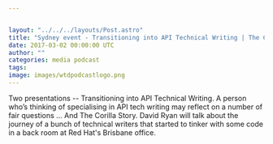 ```yaml
---


layout: "../../../layouts/Post.astro"
title: "Sydney event - Transitioning into API Technical Writing | The Corilla story"
date: 2017-03-02 00:00:00 UTC
author: ""
categories: media podcast
tags:
image: images/wtdpodcastlogo.png
---
```


Two presentations -- Transitioning into API Technical Writing. A person who’s thinking of specialising in API tech writing may reflect on a number of fair questions ... And The Corilla Story. David Ryan will talk about the journey of a bunch of technical writers that started to tinker with some code in a back room at Red Hat's Brisbane office.
